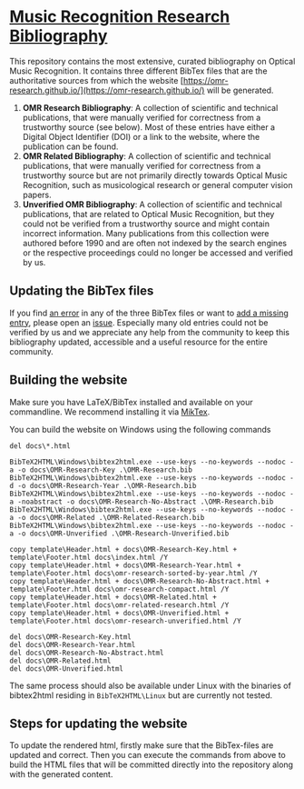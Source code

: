 # [Music Recognition Research Bibliography](https://omr-research.github.io/)

This repository contains the most extensive, curated bibliography on Optical Music Recognition. It contains three different BibTex files that are the authoritative sources from which the website [https://omr-research.github.io/](https://omr-research.github.io/) will be generated.

1. **OMR Research Bibliography**: A collection of scientific and technical publications, that were manually verified for correctness from a trustworthy source (see below). Most of these entries have either a Digital Object Identifier (DOI) or a link to the website, where the publication can be found.
2. **OMR Related Bibliography**: A collection of scientific and technical publications, that were manually verified for correctness from a trustworthy source but are not primarily directly towards Optical Music Recognition, such as musicological research or general computer vision papers.
3. **Unverified OMR Bibliography**: A collection of scientific and technical publications, that are related to Optical Music Recognition, but they could not be verified from a trustworthy source and might contain incorrect information. Many publications from this collection were authored before 1990 and are often not indexed by the search engines or the respective proceedings could no longer be accessed and verified by us.

## Updating the BibTex files

If you find [an error](https://github.com/OMR-Research/omr-research.github.io/issues/new?template=incorrect-entry.md) in any of the three BibTex files or want to [add a missing entry](https://github.com/OMR-Research/omr-research.github.io/issues/new?template=missing-entry.md), please open an [issue](https://github.com/OMR-Research/omr-research.github.io/issues/new/choose). Especially many old entries could not be verified by us and we appreciate any help from the community to keep this bibliography updated, accessible and a useful resource for the entire community.

## Building the website

Make sure you have LaTeX/BibTex installed and available on your commandline. We recommend installing it via [MikTex](https://miktex.org/).

You can build the website on Windows using the following commands 

```
del docs\*.html

BibTeX2HTML\Windows\bibtex2html.exe --use-keys --no-keywords --nodoc -a -o docs\OMR-Research-Key .\OMR-Research.bib
BibTeX2HTML\Windows\bibtex2html.exe --use-keys --no-keywords --nodoc -d -o docs\OMR-Research-Year .\OMR-Research.bib
BibTeX2HTML\Windows\bibtex2html.exe --use-keys --no-keywords --nodoc -a -noabstract -o docs\OMR-Research-No-Abstract .\OMR-Research.bib
BibTeX2HTML\Windows\bibtex2html.exe --use-keys --no-keywords --nodoc -a -o docs\OMR-Related .\OMR-Related-Research.bib
BibTeX2HTML\Windows\bibtex2html.exe --use-keys --no-keywords --nodoc -a -o docs\OMR-Unverified .\OMR-Research-Unverified.bib

copy template\Header.html + docs\OMR-Research-Key.html + template\Footer.html docs\index.html /Y
copy template\Header.html + docs\OMR-Research-Year.html + template\Footer.html docs\omr-research-sorted-by-year.html /Y
copy template\Header.html + docs\OMR-Research-No-Abstract.html + template\Footer.html docs\omr-research-compact.html /Y
copy template\Header.html + docs\OMR-Related.html + template\Footer.html docs\omr-related-research.html /Y
copy template\Header.html + docs\OMR-Unverified.html + template\Footer.html docs\omr-research-unverified.html /Y

del docs\OMR-Research-Key.html
del docs\OMR-Research-Year.html
del docs\OMR-Research-No-Abstract.html
del docs\OMR-Related.html
del docs\OMR-Unverified.html

```

The same process should also be available under Linux with the binaries of bibtex2html residing in `BibTeX2HTML\Linux` but are currently not tested.

## Steps for updating the website

To update the rendered html, firstly make sure that the BibTex-files are updated and correct. Then you can execute the commands from above to build the HTML files that will be committed directly into the repository along with the generated content. 
